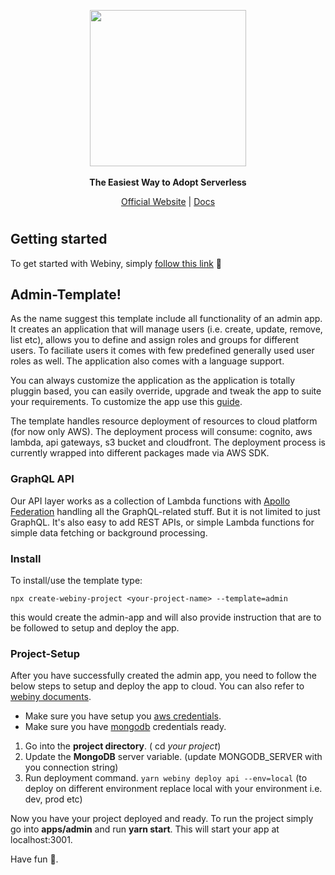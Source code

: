<p align="center">
  <img src="../../static/webiny-logo.svg" width="250">
  <br><br>
  <strong>The Easiest Way to Adopt Serverless</strong>
</p>
<p align="center">
  <a href="https://www.webiny.com">Official Website</a> |
  <a href="https://docs.webiny.com">Docs</a>
</p>

#

## Getting started

To get started with Webiny, simply [follow this link](https://docs.webiny.com) 🚀

## Admin-Template!

As the name suggest this template include all functionality of an admin app. It creates an application that 
will manage users (i.e. create, update, remove, list etc), allows you to define and assign roles and groups for different users. To faciliate users it comes with few predefined generally used user roles as well. The application also comes with a language support.

You can always customize the application as the application is totally pluggin based, you can easily override, upgrade and tweak the app to suite your requirements. To customize the app use this [guide](https://docs.webiny.com).

The template handles resource deployment of resources to cloud platform (for now only AWS). The deployment process will consume: cognito, aws lambda, api gateways, s3 bucket and cloudfront. The deployment process is currently wrapped into different packages made via AWS SDK.
 

### GraphQL API

Our API layer works as a collection of Lambda functions with [Apollo Federation](https://www.apollographql.com/docs/apollo-server/federation/introduction/) handling all the GraphQL-related stuff. But it is not limited to just GraphQL. It's also easy to add REST APIs, or simple Lambda functions for simple data fetching or background processing.

### Install
To install/use the template type:
```
npx create-webiny-project <your-project-name> --template=admin
```

this would create the admin-app and will also provide instruction that are to be followed to setup and deploy the app.

### Project-Setup
After you have successfully created the admin app, you need to follow the below steps to setup and deploy the app to cloud. You can also refer to [webiny documents](http://docs.webiny.com/docs/get-started/quick-start).
* Make sure you have setup you [aws credentials](http://docs.webiny.com/docs/guides/aws-credentials).
* Make sure you have [mongodb](http://docs.webiny.com/docs/guides/mongodb-atlas) credentials ready.
1. Go into the **project directory**. ( cd *your project*)
2. Update the **MongoDB** server variable. (update MONGODB_SERVER with you connection string)
3. Run deployment command. ``` yarn webiny deploy api --env=local ``` (to deploy on different environment replace local with your environment i.e. dev, prod etc)

Now you have your project deployed and ready.
To run the project simply go into **apps/admin** and run **yarn start**.
This will start your app at localhost:3001.

Have fun 🚀.